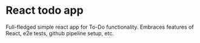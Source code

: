 # React todo app
Full-fledged simple react app for To-Do functionality. Embraces features of React, e2e tests, github pipeline setup, etc.
